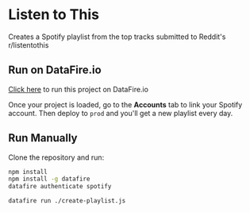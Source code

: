 # Listen to This
Creates a Spotify playlist from the top tracks submitted to Reddit's r/listentothis

## Run on DataFire.io

[Click here](https://app.datafire.io/projects?baseRepo=https:%2F%2Fgithub.com%2FDataFire-flows%2Flisten-to-this) to run this project on DataFire.io

Once your project is loaded, go to the **Accounts** tab to link your Spotify account. Then deploy to `prod` and you'll get a new playlist every day.

## Run Manually

Clone the repository and run:
```bash
npm install
npm install -g datafire
datafire authenticate spotify

datafire run ./create-playlist.js
```

